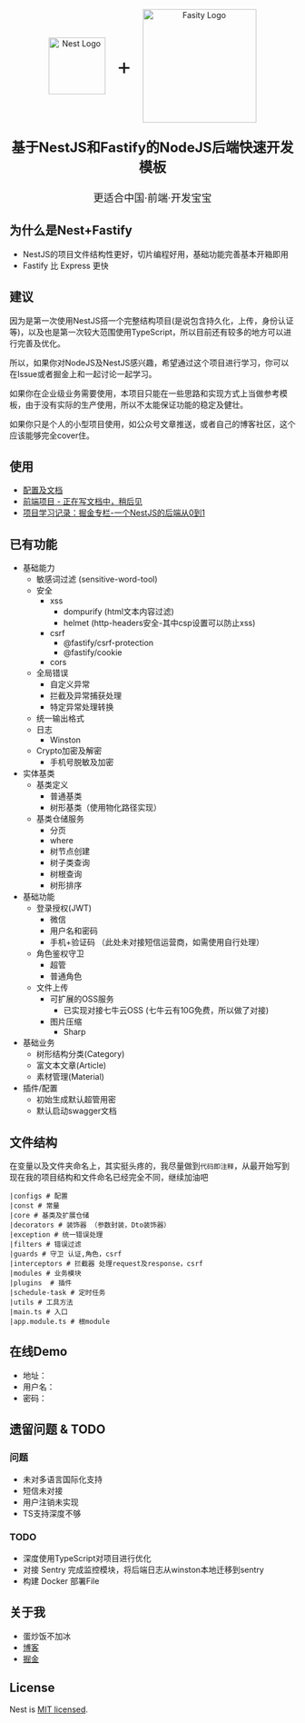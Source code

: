 <p align="center" style="display:flex; justify-content: center;align-items: center;">
  <a href="http://nestjs.com/" target="blank"><img src="https://nestjs.com/img/logo-small.svg" width="100" alt="Nest Logo" /></a> <span style="font-size:40px;padding:0 20px;">+</span>
   <a href="https://fastify.dev/" target="blank"><img src="https://fastify.dev/img/logos/fastify-black.svg" width="200" alt="Fasity Logo" /></a>
</p>

  <p align="center" style="font-weight:700;font-size:24px"> 基于NestJS和Fastify的NodeJS后端快速开发模板</p>
  <p align="center" style="font-weight:400;font-size:18px"> 更适合中国·前端·开发宝宝 </p>
    <p align="center">


## 为什么是Nest+Fastify

+ NestJS的项目文件结构性更好，切片编程好用，基础功能完善基本开箱即用
+ Fastify 比 Express 更快

## 建议
因为是第一次使用NestJS搭一个完整结构项目(是说包含持久化，上传，身份认证等)，以及也是第一次较大范围使用TypeScript，所以目前还有较多的地方可以进行完善及优化。

所以，如果你对NodeJS及NestJS感兴趣，希望通过这个项目进行学习，你可以在Issue或者掘金上和一起讨论一起学习。

如果你在企业级业务需要使用，本项目只能在一些思路和实现方式上当做参考模板，由于没有实际的生产使用，所以不太能保证功能的稳定及健壮。

如果你只是个人的小型项目使用，如公众号文章推送，或者自己的博客社区，这个应该能够完全cover住。

## 使用
+ [配置及文档](./DOC.md)
+ [前端项目 - 正在写文档中，稍后见]()
+ [项目学习记录：掘金专栏-一个NestJS的后端从0到1](https://juejin.cn/column/7375072812847644682)

## 已有功能
+ 基础能力
  + 敏感词过滤 (sensitive-word-tool)
  + 安全
    + xss
      + dompurify (html文本内容过滤)
      + helmet (http-headers安全-其中csp设置可以防止xss)
    + csrf 
      + @fastify/csrf-protection
      + @fastify/cookie
    + cors
  + 全局错误
    + 自定义异常
    + 拦截及异常捕获处理 
    + 特定异常处理转换
  + 统一输出格式
  + 日志
    + Winston
  + Crypto加密及解密
    + 手机号脱敏及加密
+ 实体基类
  + 基类定义
    + 普通基类
    + 树形基类（使用物化路径实现） 
  + 基类仓储服务
    + 分页
    + where
    + 树节点创建
    + 树子类查询
    + 树根查询
    + 树形排序
+ 基础功能
  + 登录授权(JWT)
    + 微信
    + 用户名和密码
    + 手机+验证码 （此处未对接短信运营商，如需使用自行处理）
  + 角色鉴权守卫
    + 超管
    + 普通角色
  + 文件上传
    + 可扩展的OSS服务
      + 已实现对接七牛云OSS (七牛云有10G免费，所以做了对接)
    + 图片压缩 
      + Sharp 
+ 基础业务
  + 树形结构分类(Category)
  + 富文本文章(Article)
  + 素材管理(Material)
+ 插件/配置
  + 初始生成默认超管用密
  + 默认启动swagger文档
  
## 文件结构

在变量以及文件夹命名上，其实挺头疼的，我尽量做到`代码即注释`，从最开始写到现在我的项目结构和文件命名已经完全不同，继续加油吧

```
|configs # 配置
|const # 常量
|core # 基类及扩展仓储
|decorators # 装饰器 （参数封装，Dto装饰器）
|exception # 统一错误处理
|filters # 错误过滤
|guards # 守卫 认证,角色，csrf
|interceptors # 拦截器 处理request及response，csrf
|modules # 业务模块
|plugins  # 插件
|schedule-task # 定时任务
|utils # 工具方法
|main.ts # 入口
|app.module.ts # 根module
```


## 在线Demo
+ 地址：
+ 用户名：
+ 密码：


## 遗留问题 & TODO
### 问题
+ 未对多语言国际化支持
+ 短信未对接
+ 用户注销未实现
+ TS支持深度不够

### TODO
+ 深度使用TypeScript对项目进行优化
+ 对接 Sentry 完成监控模块，将后端日志从winston本地迁移到sentry
+ 构建 Docker 部署File

## 关于我

- 蛋炒饭不加冰
- [博客](https://heifengli001.github.io/)
- [掘金](https://juejin.cn/user/4266580359265149)

## License

Nest is [MIT licensed](LICENSE).
